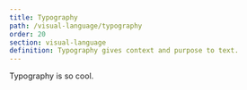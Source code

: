 ```yaml
---
title: Typography
path: /visual-language/typography
order: 20
section: visual-language
definition: Typography gives context and purpose to text.
---
```


Typography is so cool. 
